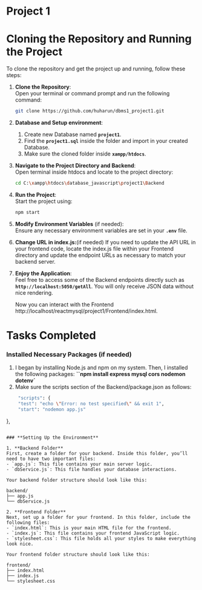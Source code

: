 # Project 1

# Cloning the Repository and Running the Project

To clone the repository and get the project up and running, follow these steps:

1. **Clone the Repository**:  
   Open your terminal or command prompt and run the following command:
   ```bash
   git clone https://github.com/huharun/dbms1_project1.git
   ```

2. **Database and Setup environment**:  
   1. Create new Database named **`project1`**.
   2. Find the **`project1.sql`** inside the folder and import in your created Database.
   3. Make sure the cloned folder inside **`xampp/htdocs`**.

3. **Navigate to the Project Directory and Backend**:  
   Open terminal inside htdocs and locate to the project directory:
   ```bash
   cd C:\xampp\htdocs\database_javascript\project1\Backend
   ```

4. **Run the Project**:  
   Start the project using:
   ```bash
   npm start
   ```

5. **Modify Environment Variables** (if needed):  
   Ensure any necessary environment variables are set in your **`.env`** file.

6. **Change URL in index.js:**(if needed)
If you need to update the API URL in your frontend code, locate the index.js file within your Frontend directory and update the endpoint URLs as necessary to match your backend server.

7. **Enjoy the Application**:  
   Feel free to access some of the Backend endpoints directly such as **`http://localhost:5050/getAll`**. You will only receive JSON data without nice rendering.

   Now you can interact with the Frontend http://localhost/reactmysql/project1/Frontend/index.html.


# **Tasks Completed**

### **Installed Necessary Packages** (if needed)
1. I began by installing Node.js and npm on my system. Then, I installed the following packages: **``npm install express mysql cors nodemon dotenv`**
2. Make sure the scripts section of the Backend/package.json as follows:
   ```bash
    "scripts": {
    "test": "echo \"Error: no test specified\" && exit 1",
    "start": "nodemon app.js"
  }, 
   ```

### **Setting Up the Environment**

1. **Backend Folder**  
   First, create a folder for your backend. Inside this folder, you’ll need to have two important files:
   - `app.js`: This file contains your main server logic.
   - `dbService.js`: This file handles your database interactions.

   Your backend folder structure should look like this:

backend/
├── app.js
└── dbService.js

2. **Frontend Folder**  
Next, set up a folder for your frontend. In this folder, include the following files:
- `index.html`: This is your main HTML file for the frontend.
- `index.js`: This file contains your frontend JavaScript logic.
- `stylesheet.css`: This file holds all your styles to make everything look nice.

Your frontend folder structure should look like this:

frontend/
├── index.html
├── index.js
└── stylesheet.css

 


